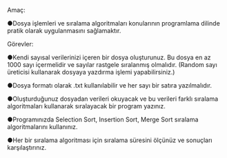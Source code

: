 Amaç:


●Dosya işlemleri ve sıralama algoritmaları konularının programlama
dilinde pratik olarak uygulanmasını sağlamaktır.

Görevler:


●Kendi sayısal verilerinizi içeren bir dosya oluşturunuz. Bu dosya en az
1000 sayı içermelidir ve sayılar rastgele sıralanmış olmalıdır. (Random sayı üreticisi kullanarak dosyaya
yazdırma işlemi yapabilirsiniz.)


●Dosya formatı olarak .txt kullanılabilir ve her sayı bir satıra
yazılmalıdır.


●Oluşturduğunuz dosyadan verileri okuyacak ve bu verileri farklı
sıralama algoritmaları kullanarak sıralayacak bir program yazınız.


●Programınızda Selection Sort, Insertion Sort, Merge Sort sıralama
algoritmalarını kullanınız.


●Her bir sıralama algoritması için sıralama süresini ölçünüz ve
sonuçları karşılaştırınız.